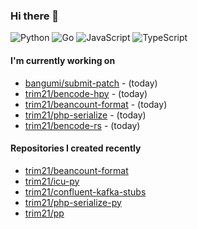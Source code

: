 ### Hi there 👋

![Python](https://img.shields.io/badge/python-3670A0?style=for-the-badge&logo=python&logoColor=ffdd54)
![Go](https://img.shields.io/badge/go-%2300ADD8.svg?style=for-the-badge&logo=go&logoColor=white)
![JavaScript](https://img.shields.io/badge/javascript-%23323330.svg?style=for-the-badge&logo=javascript&logoColor=%23F7DF1E)
![TypeScript](https://img.shields.io/badge/typescript-%23007ACC.svg?style=for-the-badge&logo=typescript&logoColor=white)

#### I'm currently working on

- [bangumi/submit-patch](https://github.com/bangumi/submit-patch) -  (today)
- [trim21/bencode-hpy](https://github.com/trim21/bencode-hpy) -  (today)
- [trim21/beancount-format](https://github.com/trim21/beancount-format) -  (today)
- [trim21/php-serialize](https://github.com/trim21/php-serialize) -  (today)
- [trim21/bencode-rs](https://github.com/trim21/bencode-rs) -  (today)

#### Repositories I created recently

- [trim21/beancount-format](https://github.com/trim21/beancount-format)
- [trim21/icu-py](https://github.com/trim21/icu-py)
- [trim21/confluent-kafka-stubs](https://github.com/trim21/confluent-kafka-stubs)
- [trim21/php-serialize-py](https://github.com/trim21/php-serialize-py)
- [trim21/pp](https://github.com/trim21/pp)
